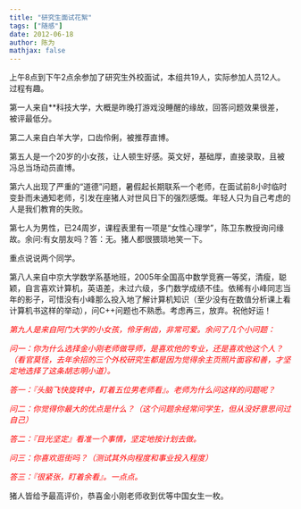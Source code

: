 ```yaml
---
title: "研究生面试花絮"
tags: ["随感"]
date: 2012-06-18
author: 陈为
mathjax: false
---
```


上午8点到下午2点余参加了研究生外校面试，本组共19人，实际参加人员12人。过程有趣。

第一人来自**科技大学，大概是昨晚打游戏没睡醒的缘故，回答问题效果很差，被评最低分。

第二人来自白羊大学，口齿伶俐，被推荐直博。

第五人是一个20岁的小女孩，让人顿生好感。英文好，基础厚，直接录取，且被冯总当场动员直博。

第六人出现了严重的“道德”问题，暑假起长期联系一个老师，在面试前8小时临时变卦而未通知老师，引发在座猪人对世风日下的强烈感慨。年轻人只为自己考虑的人是我们教育的失败。

第七人为男性，已24周岁，课程表里有一项是“女性心理学”，陈卫东教授询问缘故。余问:有女朋友吗？答：无。猪人都很猥琐地笑一下。

重点说说两个同学。

第八人来自中京大学数学系基地班，2005年全国高中数学竞赛一等奖，清瘦，聪颖，自言喜欢计算机，英语差，未过六级，多门数学成绩不佳。依稀有小峰同志当年的影子，可惜没有小峰那么投入地了解计算机知识（至少没有在数值分析课上看计算机书这样的举动），问C++问题也不熟悉。考虑再三，放弃。祝他好运！

<font color="FF0000">*第九人是来自阿门大学的小女孩，伶牙俐齿，非常可爱。余问了几个小问题：*</font>

<font color="FF0000">*问一：你为什么选择金小刚老师做导师，是喜欢他的专业，还是喜欢他这个人？（看官莫怪，去年余招的三个外校研究生都是因为觉得余主页照片面容和善，才坚定地选择了这条胡志明小道）。*</font>

<font color="FF0000">*答一：『头脑飞快旋转中，盯着五位男老师看』。老师为什么问这样的问题呢？*</font>

<font color="FF0000">*问二：你觉得你最大的优点是什么？（这个问题余经常问学生，但从没好意思问过自己）*</font>

<font color="FF0000">*答二：『目光坚定』看准一个事情，坚定地按计划去做。*</font>

<font color="FF0000">*问三：你喜欢逛街吗？（测试其外向程度和事业投入程度）*</font>

<font color="FF0000">*答三：『很紧张，盯着余看』。一点点。*</font>

猪人皆给予最高评价，恭喜金小刚老师收到优等中国女生一枚。

